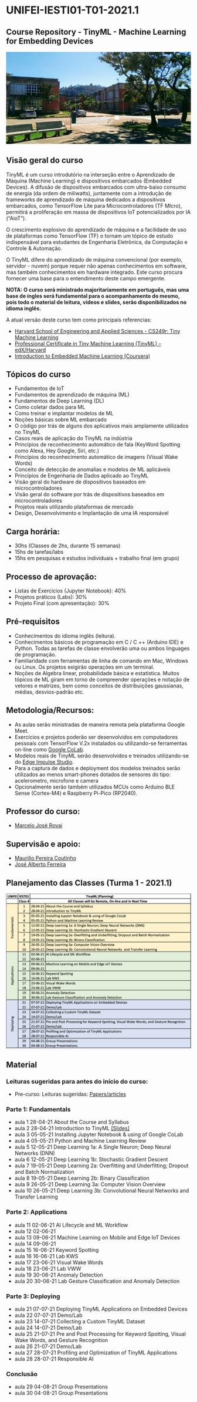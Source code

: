 # UNIFEI-IESTI01-T01-2021.1
## Course Repository - TinyML - Machine Learning for Embedding Devices

<img src='IESTI_1.jpg'/>

## Visão geral do curso

TinyML é um curso introdutório na interseção entre o Aprendizado de Máquina (Machine Learning) e dispositivos embarcados (Embedded Devices). A difusão de dispositivos embarcados com ultra-baixo consumo de energia (da ordem de miliwatts), juntamente com a introdução de frameworks de aprendizado de máquina dedicados a dispositivos embarcados, como TensorFlow Lite para Microcontroladores (TF MIcro), permitirá a proliferação em massa de dispositivos IoT potencializados por IA (“AioT”). 

O crescimento explosivo do aprendizado de máquina e a facilidade de uso de plataformas como TensorFlow (TF) o tornam um tópico de estudo indispensável para estudantes de Engenharia Eletrônica, da Computação e Controle & Automação. 

O TinyML difere do aprendizado de máquina convencional (por exemplo, servidor - nuvem) porque requer não apenas conhecimentos em software, mas também conhecimentos em hardware integrado. Este curso procura fornecer uma base para o entendimento deste campo emergente.

**NOTA: O curso será ministrado majoritariamente em português, mas uma base de ingles será fundamental para o acompanhamento do mesmo, pois todo o material de leitura, vídeos e slides, serão disponibilizados no idioma inglês.**

A atual versão deste curso tem como principais referencias:
+ [Harvard School of Engineering and Applied Sciences - CS249r: Tiny Machine Learning](https://sites.google.com/g.harvard.edu/tinyml/home)
+ [Professional Certificate in Tiny Machine Learning (TinyML) – edX/Harvard](https://www.edx.org/professional-certificate/harvardx-tiny-machine-learning)
+ [Introduction to Embedded Machine Learning (Coursera)](https://www.coursera.org/learn/introduction-to-embedded-machine-learning)

## Tópicos do curso

+	Fundamentos de IoT
+	Fundamentos de aprendizado de máquina (ML)
+	Fundamentos de Deep Learning (DL)
+	Como coletar dados para ML
+	Como treinar e implantar modelos de ML
+	Noções básicas sobre ML embarcado
+	O código por trás de alguns dos aplicativos mais amplamente utilizados no TinyML
+	Casos reais de aplicação do TinyML na indústria
+	Princípios de reconhecimento automático de fala (KeyWord Spotting como Alexa, Hey Google, Siri, etc.)
+	Princípios do reconhecimento automático de imagens (Visual Wake Words)
+	Conceito de detecção de anomalias e modelos de ML aplicáveis 
+	Princípios de Engenharia de Dados aplicado ao TinyML
+	Visão geral do hardware de dispositivos baseados em microcontroladores
+	Visão geral do software por trás de dispositivos baseados em microcontroladores
+	Projetos reais utilizando plataformas de mercado
+	Design, Desenvolvimento e Implantação de uma IA responsável

## Carga horária: 
+	30hs (Classes de 2hs, durante 15 semanas) 
+	15hs de tarefas/labs
+	15hs em pesquisas e estudos individuais + trabalho final (em grupo)

## Processo de aprovação:
+	Listas de Exercicios (Jupyter Notebook): 40%
+	Projetos práticos (Labs): 30%
+	Projeto Final (com apresentação): 30%

## Pré-requisitos
+ Conhecimentos do idioma inglês (leitura).
+ Conhecimentos básicos de programação em  C / C ++ (Arduino IDE) e Python. Todas as tarefas de classe envolverão uma ou ambos linguages de programação.
+ Familiaridade com ferramentas de linha de comando em Mac, Windows ou Linux. Os projetos exigirão operações em um terminal.
+ Noções de Algebra linear, probabilidade básica e estatística. Muitos tópicos de ML giram em torno de compreender operações e notação de vetores e matrizes, bem como conceitos de distribuições gaussianas, médias, desvios-padrão etc.

## Metodologia/Recursos: 
+ As aulas serão ministradas de maneira remota pela plataforma Google Meet.
+ Exercícios e projetos poderão ser desenvolvidos em computadores pessoais com TensorFlow V.2x instalados ou utilizando-se ferramentas on-line como [Google CoLab](https://colab.research.google.com/notebooks/intro.ipynb).
+ Modelos reais de TinyML serão desenvolvidos e treinados utilizando-se do [Edge Impulse Studio](https://www.edgeimpulse.com/).
+ Para a captura de dados e deployment dos modelos treinados serão utilizados ao menos smart-phones dotados de sensores do tipo: acelerometro, microfone e camera
+ Opcionalmente serão também utilizados MCUs como Arduino BLE Sense (Cortex-M4) e Raspberry Pi-Pico (RP2040). 

## Professor do curso:
+ [Marcelo José Rovai]()

## Supervisão e apoio:
+ [Maurilio Pereira Coutinho]()
+ [José Alberto Ferreira]()

## Planejamento das Classes (Turma 1 - 2021.1)
<img src='Class_Schedule_2021.1.png'/>

## Material

### Leituras sugeridas para antes do início do curso:
+ Pre-curso: Leituras sugeridas: [Papers/articles](doc/pre-course/)

### Parte 1: Fundamentals 
+ aula 1	28-04-21	About the Course and Syllabus
+ aula 2	28-04-21	Introduction to TinyML  [[Slides]](slides/1-1-1.pdf)
+ aula 3	05-05-21	Installing Jupyter Notebook & using of Google CoLab 
+ aula 4	05-05-21	Python and Machine Learning Review
+ aula 5	12-05-21	Deep Learning 1a: A Single Neuron; Deep Neural Networks (DNN)
+ aula 6	12-05-21	Deep Learning 1b: Stochastic Gradient Descent
+ aula 7	19-05-21	Deep Learning 2a: Overfitting and Underfitting; Dropout and Batch Normalization
+ aula 8	19-05-21	Deep Learning 2b: Binary Classification 
+ aula 9	26-05-21	Deep Learning 3a: Computer Vision Overview
+ aula 10	26-05-21	Deep Learning 3b: Convolutional Neural Networks  and Transfer Learning

### Parte 2: Applications
+ aula 11	02-06-21	AI Lifecycle and ML Workflow
+ aula 12	02-06-21	
+ aula 13	09-06-21	Machine Learning on Mobile and Edge IoT Devices
+ aula 14	09-06-21	
+ aula 15	16-06-21	Keyword Spotting
+ aula 16	16-06-21	Lab KWS
+ aula 17	23-06-21	Visual Wake Words
+ aula 18	23-06-21	Lab VWW
+ aula 19	30-06-21	Anomaly Detection
+ aula 20	30-06-21	Lab Gesture Classification and Anomaly Detection

### Parte 3: Deploying
+ aula 21	07-07-21	Deploying TinyML Applications on Embedded Devices
+ aula 22	07-07-21	Demo/Lab
+ aula 23	14-07-21	Collecting a Custom TinyML Dataset
+ aula 24	14-07-21	Demo/Lab
+ aula 25	21-07-21	Pre and Post Processing for Keyword Spotting, Visual Wake Words, and Gesture Recognition
+ aula 26	21-07-21	Demo/Lab
+ aula 27	28-07-21	Profiling and Optimization of TinyML Applications
+ aula 28	28-07-21	Responsible AI

### Conclusão
+ aula 29	04-08-21	Group Presentations 
+ aula 30	04-08-21	Group Presentations 

